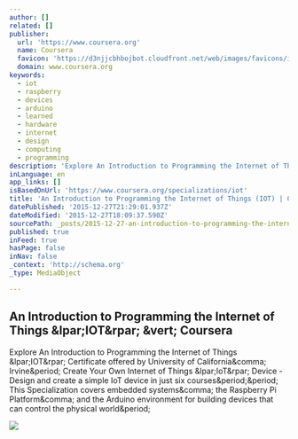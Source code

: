 ```yaml
---
author: []
related: []
publisher:
  url: 'https://www.coursera.org'
  name: Coursera
  favicon: 'https://d3njjcbhbojbot.cloudfront.net/web/images/favicons/icon-blue-32x32.png'
  domain: www.coursera.org
keywords:
  - iot
  - raspberry
  - devices
  - arduino
  - learned
  - hardware
  - internet
  - design
  - computing
  - programming
description: 'Explore An Introduction to Programming the Internet of Things (IOT) Certificate offered by University of California, Irvine. Create Your Own Internet of Things (IoT) Device - Design and create a simple IoT device in just six courses.. This Specialization covers embedded systems, the Raspberry Pi Platform, and the Arduino environment for building devices that can control the physical world.'
inLanguage: en
app_links: []
isBasedOnUrl: 'https://www.coursera.org/specializations/iot'
title: 'An Introduction to Programming the Internet of Things (IOT) | Coursera'
datePublished: '2015-12-27T21:29:01.937Z'
dateModified: '2015-12-27T18:09:37.590Z'
sourcePath: _posts/2015-12-27-an-introduction-to-programming-the-internet-of-things-iot.md
published: true
inFeed: true
hasPage: false
inNav: false
_context: 'http://schema.org'
_type: MediaObject

---
```

<article style=""><h1>An Introduction to Programming the Internet of Things &amp;lpar;IOT&amp;rpar; &amp;vert; Coursera</h1><p>Explore An Introduction to Programming the Internet of Things &amp;lpar;IOT&amp;rpar; Certificate offered by University of California&amp;comma; Irvine&amp;period; Create Your Own Internet of Things &amp;lpar;IoT&amp;rpar; Device - Design and create a simple IoT device in just six courses&amp;period;&amp;period; This Specialization covers embedded systems&amp;comma; the Raspberry Pi Platform&amp;comma; and the Arduino environment for building devices that can control the physical world&amp;period;</p><img src="https://d396qusza40orc.cloudfront.net/phoenixassets/iot/specialization%20page%20%282%29.jpg" /></article>